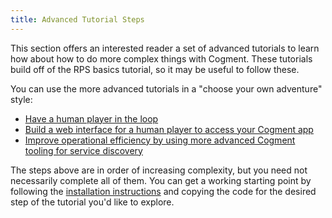 ```yaml
---
title: Advanced Tutorial Steps
---
```


This section offers an interested reader a set of advanced tutorials to learn how about how to do more complex things with Cogment. These tutorials build off of the RPS basics tutorial, so it may be useful to follow these.

You can use the more advanced tutorials in a "choose your own adventure" style:

-   [Have a human player in the loop](./6-human-player.md)
-   [Build a web interface for a human player to access your Cogment app](./7-web-client.md)
-   [Improve operational efficiency by using more advanced Cogment tooling for service discovery](./8-directory.md)

The steps above are in order of increasing complexity, but you need not necessarily complete all of them. You can get a working starting point by following the [installation instructions](../1-setup.md) and copying the code for the desired step of the tutorial you'd like to explore.
